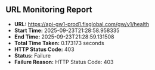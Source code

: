 ## URL Monitoring Report

- **URL:** https://api-gw1-prod1.fisglobal.com/gw/v1/health
- **Start Time:** 2025-09-23T21:28:58.958335
- **End Time:** 2025-09-23T21:28:59.131508
- **Total Time Taken:** 0.173173 seconds
- **HTTP Status Code:** 403
- **Status:** Failure
- **Failure Reason:** HTTP Status Code: 403
